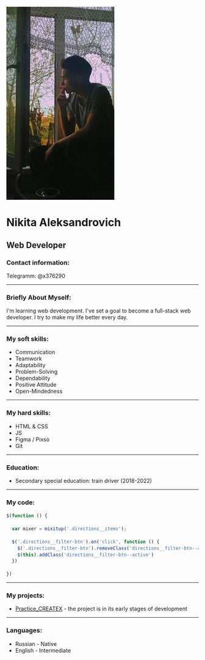 ![profile photo](/img/profile-photo.jpg)
# Nikita Aleksandrovich
## Web Developer

### Сontact information:
Telegramm: @x376290

---

### Briefly About Myself:
I'm learning web development. I've set a goal to become a full-stack web developer. I try to make my life better every day.

---

### My soft skills:
* Communication
* Teamwork
* Adaptability
* Problem-Solving
* Dependability
* Positive Attitude
* Open-Mindedness

---

### My hard skills:
* HTML & CSS
* JS
* Figma / Pixso
* Git

---

### Education:
* Secondary special education: train driver (2018-2022)

---

### My code:
```javascript
$(function () {
  
  var mixer = mixitup('.directions__items');

  $('.directions__filter-btn').on('click', function () {
    $('.directions__filter-btn').removeClass('directions__filter-btn--active')
    $(this).addClass('directions__filter-btn--active')
  })

})
```

---

### My projects:
* [Practice_CREATEX](https://nik-p-03.github.io/Practice_CREATEX/) - the project is in its early stages of development

---

### Languages:
* Russian - Native
* English - Intermediate